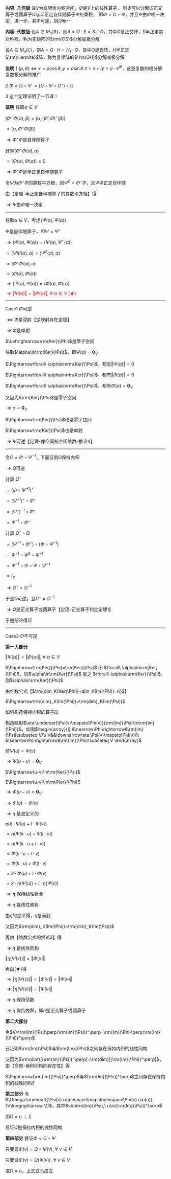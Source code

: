 **内容: 几何版**
设$V$为有限维内积空间，$\Phi$是$V$上的线性算子，
则$\Phi$可以分解成正交算子或酉算子$\Omega$与半正定自伴随算子$\Psi$的乘积，
即$\Phi=\Omega\circ\Psi$，并且$\Psi$由$\Phi$唯一决定，进一步，若$\Phi$可逆，则$\Omega$唯一

**内容: 代数版**
设$A\in M_n(\mathbb R)$，则$A=O\cdot S=S_1\cdot O$，其中$O$是正交阵，$S$半正定实对称阵，称为实矩阵的$\rm{OS}$分解或极分解

设$A\in M_n(\mathbb C)$，则$A=O\cdot H=H_1\cdot O$，其中$O$是酉阵，$H$半正定$\rm{Hermite}$阵，称为复矩阵的$\rm{OH}$分解或极分解

**说明**
1 $(\rho,\theta)\iff x=\rho\cos\theta,y=\rho\sin\theta$
  $z=x+iy=\rho\cdot e^{i\theta}$，这是复数的极分解
  复数极分解的推广

2 $\Phi=\Omega\circ\Psi$
  $=(\Omega\circ\Psi\circ\Omega^\star)\circ\Omega$

3 这个定理证明了一节课！

**证明**
任取$\alpha\in V$

$(\Phi^\star\Phi(\alpha),\beta)=(\alpha,(\Phi^\star\Phi)^\star(\beta))$

$=(\alpha,\Phi^\star\Phi(\beta))$

$\Rightarrow\Phi^\star\Phi$是自伴随算子

计算$(\Phi^\star\Phi(\alpha),\alpha)$

$=(\Phi(\alpha),\Phi(\alpha))\geq0$

$\Rightarrow\Phi^\star\Phi$是半正定自伴随算子

令$\Psi$为$\Phi^\star\Phi$的算数平方根，则$\Psi^2=\Phi^\star\Phi$，且$\Psi$半正定自伴随

由【定理-半正定自伴随算子的算数平方根】得

$\Rightarrow\Psi$由$\Phi$唯一决定

---

任取$\alpha\in V$，考虑$(\Psi(\alpha),\Psi(\alpha))$

$\Psi$是自伴随算子，即$\Psi=\Psi^\star$

$\Rightarrow(\Psi(\alpha),\Psi(\alpha))=(\Psi(\alpha),\Psi^\star(\alpha))$

$=(\Psi\Psi(\alpha),\alpha)=(\Psi^2(\alpha),\alpha)$

$=(\Phi^\star\Phi(\alpha),\alpha)$

$=(\Phi(\alpha),\Phi(\alpha))$

$\Rightarrow(\Psi(\alpha),\Psi(\alpha))=(\Phi(\alpha),\Phi(\alpha))$

<font color=red>$\Rightarrow\Vert\Psi(\alpha)\Vert=\Vert\Phi(\alpha)\Vert,\ \forall\ \alpha\in V\ (\bigstar)$</font>

---

Case1 $\Phi$可逆

$\Leftrightarrow\Phi$是双射【逆映射存在定理】

$\Rightarrow\Phi$是单射

$\Leftrightarrow\rm{Ker}(\Phi)$是零子空间

任取$\alpha\in\rm{Ker}(\Psi)$，即$\Psi(\alpha)=\mathbf0_V$

$\Rightarrow\forall\ \alpha\in\rm{Ker}(\Psi)$，都有$\Vert\Psi(\alpha)\Vert=0$

$\Rightarrow\forall\ \alpha\in\rm{Ker}(\Psi)$，都有$\Vert\Phi(\alpha)\Vert=0$

$\Rightarrow\forall\ \alpha\in\rm{Ker}(\Psi)$，都有$\Phi(\alpha)=\mathbf0_V$

又因为$\rm{Ker}(\Phi)$是零子空间

$\Rightarrow\alpha=\mathbf0_V$

$\Rightarrow\rm{Ker}(\Psi)$也是零子空间

$\Rightarrow\rm{Ker}(\Psi)$也是单射

$\Rightarrow\Psi$可逆【定理-像空间核空间维数-推论4】

---

令$\Omega=\Phi\circ\Psi^{-1}$，下面证明$\Omega$保持内积

$\Rightarrow\Omega$可逆

计算 $\Omega^\star$

$=(\Phi\circ\Psi^{-1})^\star$

$=(\Psi^{-1})^\star\circ\Phi^\star$

$=(\Psi^\star)^{-1}\circ\Phi^\star$

$=\Psi^{-1}\circ\Phi^\star$

计算 $\Omega^\star\circ\Omega$

$=(\Psi^{-1}\circ\Phi^\star)\circ(\Phi\circ\Psi^{-1})$

$=\Psi^{-1}\circ\Psi^2\circ\Psi^{-1}$

$=\Psi^{-1}\circ\Psi\circ\Psi\circ\Psi^{-1}$

$=I_V$

$\Rightarrow\Omega^\star=\Omega^{-1}$

于是$\Omega$可逆，且$\Omega^\star=\Omega^{-1}$

$\Rightarrow\Omega$是正交算子或酉算子【定理-正交算子判定定理1】

于是结论得证

---

Case2 $\Phi$不可逆

**第一大部分**

$\Vert\Psi(\alpha)\Vert=\Vert\Phi(\alpha)\Vert,\ \forall\ \alpha\in V$

$\Rightarrow\rm{Ker}(\Phi)=\rm{Ker}(\Psi)$
即 $\forall\ \alpha\in\rm{Ker}(\Phi)$，则$\alpha\in\rm{Ker}(\Psi)$
反之 $\forall\ \alpha\in\rm{Ker}(\Psi)$，则$\alpha\in\rm{Ker}(\Phi)$

由维数公式【$\rm{dim_K(Ker(\Phi))+dim_K(Im(\Phi))=n}$】

$\Rightarrow\rm{dim}_K(Im(\Phi))=\rm{dim}_K(Im(\Psi))$

如何构造保持内积的算子$\Omega$

构造映射$\eta:\underset{\Psi(v)\mapsto\Phi(v)}{\rm{Im}(\Psi)\to\rm{Im}(\Phi)}$，如图$\begin{array}{l}
&\nearrow\Phi\rightarrow&\rm{Im}(\Psi)\subseteq V\\\ 
V&&\downarrow\eta:\Psi(v)\mapsto\Phi(v)\\\ 
&\searrow\Psi\rightarrow&\rm{Im}(\Phi)\subseteq V
\end{array}$

若$\Psi(u)=\Psi(v)$

$\Rightarrow\Psi(u-v)=\mathbf0_V$

$\Rightarrow(u-v)\in\rm{Ker}(\Psi)$

$\Rightarrow(u-v)\in\rm{Ker}(\Phi)$

$\Rightarrow\Phi(u-v)=\mathbf0_V$

$\Rightarrow\Phi(u)=\Phi(v)$

$\Rightarrow\eta$ 是良定义的

$\eta(k\cdot\Psi(u)+l\cdot\Psi(v))$

$=\eta(\Psi(k\cdot u)+\Psi(l\cdot v))$

$=\eta(\Psi(k\cdot u+l\cdot v))$

$=\Phi(k\cdot u+l\cdot v)$

$=\Phi(k\cdot u)+\Phi(l\cdot v)$

$=k\cdot\Phi(u)+l\cdot\Phi(v)$

$=k\cdot\eta(\Psi(u))+l\cdot\eta(\Psi(v))$

$\Rightarrow\eta$ 保持线性组合

$\Rightarrow\eta$ 是线性映射

由$\eta$的定义得，$\eta$是满射

又因为$\rm{dim}_K(Im(\Phi))=\rm{dim}_K(Im(\Psi))$

再由【维数公式的推论3】得

$\Rightarrow\eta$ 是线性同构

$\Vert\eta(\Psi(v))\Vert=\Vert\Phi(v)\Vert$

再由$(\bigstar)$得

$\Rightarrow\Vert\eta(\Psi(v))\Vert=\Vert\Phi(v)\Vert=\Vert\Psi(v)\Vert$

$\Rightarrow\Vert\eta(\Psi(v))\Vert=\Vert\Psi(v)\Vert$

$\Rightarrow\eta$ 保持范数

$\Rightarrow\eta$ 保持内积，即$\eta$是正交算子或酉算子

**第二大部分**

令$V=\rm{Im}(\Psi)\perp(\rm{Im}(\Psi))^\perp=\rm{Im}(\Phi)\perp(\rm{Im}(\Phi))^\perp$

已证明$\rm{Im}(\Psi)$与$\rm{Im}(\Phi)$之间存在保持内积的线性同构

又因为$\rm{dim}[(\rm{Im}(\Psi))^\perp]=\rm{dim}[(\rm{Im}(\Phi))^\perp]$，由【命题-保积同构的存在性】得

$\Rightarrow(\rm{Im}(\Psi))^\perp$与$(\rm{Im}(\Phi))^\perp$之间存在保持内积的线性同构$\xi$

**第三部分**
令$\Omega:\underset{\Psi(v)+u\enspace\mapsto\enspace\Phi(v)+\xi(u)}{V\longrightarrow V}$，其中$v\in\rm{Im}(\Psi),\ u\in(\rm{Im}(\Psi))^\perp$

即$\Omega=\eta\perp\xi$

易证$\Omega$是保持内积的线性同构

**第四部分**
要证$\Phi=\Omega\circ\Psi$

只要证$\Phi(v)=\Omega\circ\Psi(v),\ \forall\ v\in V$

只要证$\Phi(v)=\Omega(\Psi(v)),\ \forall\ v\in V$

取$\Omega=\eta$，上式立马成立
